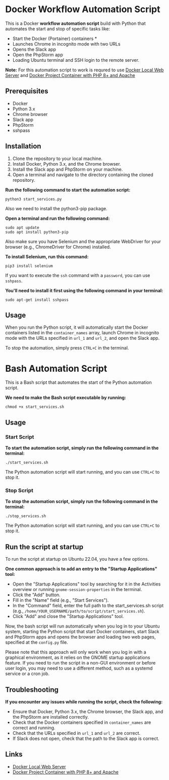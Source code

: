 # Docker Workflow Automation Script

This is a Docker **workflow automation script** build with Python that automates the start and stop of specific tasks like:

- Start the Docker (Portainer) containers *
- Launches Chrome in incognito mode with two URLs
- Opens the Slack app
- Open the PhpStorm app
- Loading Ubuntu terminal and SSH login to the remote server.

**Note:** For this automation script to work is requred to use [Docker Local Web Server](https://github.com/mnestorov/docker-local-web-server) and [Docker Project Container with PHP 8+ and Apache](https://github.com/mnestorov/docker-poject-container)

## Prerequisites

- Docker
- Python 3.x
- Chrome browser
- Slack app
- PhpStorm
- sshpass

## Installation

1. Clone the repository to your local machine.
2. Install Docker, Python 3.x, and the Chrome browser.
3. Install the Slack app and PhpStorm on your machine.
4. Open a terminal and navigate to the directory containing the cloned repository.

**Run the following command to start the automation script:**

```
python3 start_services.py
```

Also we need to install the python3-pip package.

**Open a terminal and run the following command:**

```
sudo apt update
sudo apt install python3-pip
```

Also make sure you have Selenium and the appropriate WebDriver for your browser (e.g., ChromeDriver for Chrome) installed.

**To install Selenium, run this command:**

```
pip3 install selenium
```

If you want to execute the `ssh` command with a `password`, you can use `sshpass`.

**You'll need to install it first using the following command in your terminal:**

```
sudo apt-get install sshpass
```

## Usage

When you run the Python script, it will automatically start the Docker containers listed in the `container_names` array, launch Chrome in incognito mode with the URLs specified in `url_1` and `url_2`, and open the Slack app.

To stop the automation, simply press `CTRL+C` in the terminal.

# Bash Automation Script

This is a Bash script that automates the start of the Python automation script. 

**We need to make the Bash script executable by running:**

```
chmod +x start_services.sh
```

## Usage

### **Start Script**

**To start the automation script, simply run the following command in the terminal:**

```
./start_services.sh
```

The Python automation script will start running, and you can use `CTRL+C` to stop it.

### **Stop Script**

**To stop the automation script, simply run the following command in the terminal:**

```
./stop_services.sh
```

The Python automation script will start running, and you can use `CTRL+C` to stop it.

## Run the script at startup

To run the script at startup on Ubuntu 22.04, you have a few options.

**One common approach is to add an entry to the "Startup Applications" tool:**

- Open the "Startup Applications" tool by searching for it in the Activities overview or running `gnome-session-properties` in the terminal.
- Click the "Add" button.
- Fill in the "Name" field (e.g., "Start Services").
- In the "Command" field, enter the full path to the start_services.sh script (e.g., `/home/YOUR_USERNAME/path/to/script/start_services.sh`).
- Click "Add" and close the "Startup Applications" tool.

Now, the bash script will run automatically when you log in to your Ubuntu system, starting the Python script that start Docker containers, start Slack and PhpStorm apps and opens the browser and loading two web pages, specified at the `config.py` file.

Please note that this approach will only work when you log in with a graphical environment, as it relies on the GNOME startup applications feature. If you need to run the script in a non-GUI environment or before user login, you may need to use a different method, such as a systemd service or a cron job.

## Troubleshooting

**If you encounter any issues while running the script, check the following:**

- Ensure that Docker, Python 3.x, the Chrome browser, the Slack app, and the PhpStorm are installed correctly.
- Check that the Docker containers specified in `container_names` are correct and running.
- Check that the URLs specified in `url_1` and `url_2` are correct.
- If Slack does not open, check that the path to the Slack app is correct.

## Links

- [Docker Local Web Server](https://github.com/mnestorov/docker-local-web-server)
- [Docker Project Container with PHP 8+ and Apache](https://github.com/mnestorov/docker-poject-container)